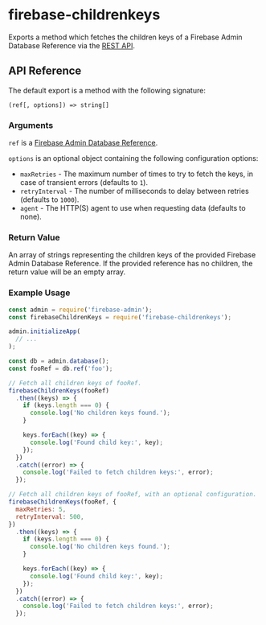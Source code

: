 # firebase-childrenkeys

Exports a method which fetches the children keys of a Firebase Admin Database Reference via the
[REST API](https://firebase.google.com/docs/reference/rest/database/#section-param-shallow).

## API Reference

The default export is a method with the following signature:

`(ref[, options]) => string[]`

### Arguments

`ref` is a [Firebase Admin Database Reference](https://firebase.google.com/docs/reference/admin/node/admin.database.Reference).

`options` is an optional object containing the following configuration options:

- `maxRetries` - The maximum number of times to try to fetch the keys, in case of transient errors
  (defaults to `1`).
- `retryInterval` - The number of milliseconds to delay between retries (defaults to `1000`).
- `agent` - The HTTP(S) agent to use when requesting data (defaults to none).

### Return Value

An array of strings representing the children keys of the provided Firebase Admin Database
Reference. If the provided reference has no children, the return value will be an empty array.

### Example Usage

```js
const admin = require('firebase-admin');
const firebaseChildrenKeys = require('firebase-childrenkeys');

admin.initializeApp(
  // ...
);

const db = admin.database();
const fooRef = db.ref('foo');

// Fetch all children keys of fooRef.
firebaseChildrenKeys(fooRef)
  .then((keys) => {
    if (keys.length === 0) {
      console.log('No children keys found.');
    }

    keys.forEach((key) => {
      console.log('Found child key:', key);
    });
  })
  .catch((error) => {
    console.log('Failed to fetch children keys:', error);
  });

// Fetch all children keys of fooRef, with an optional configuration.
firebaseChildrenKeys(fooRef, {
  maxRetries: 5,
  retryInterval: 500,
})
  .then((keys) => {
    if (keys.length === 0) {
      console.log('No children keys found.');
    }

    keys.forEach((key) => {
      console.log('Found child key:', key);
    });
  })
  .catch((error) => {
    console.log('Failed to fetch children keys:', error);
  });
```
